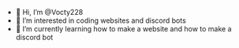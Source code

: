 - 👋 Hi, I’m @Vocty228
- 👀 I’m interested in coding websites and discord bots
- 🌱 I’m currently learning how to make a website and how to make a discord bot


<!---
Vocty228/Vocty228 is a ✨ special ✨ repository because its `README.md` (this file) appears on your GitHub profile.
You can click the Preview link to take a look at your changes.
--->
